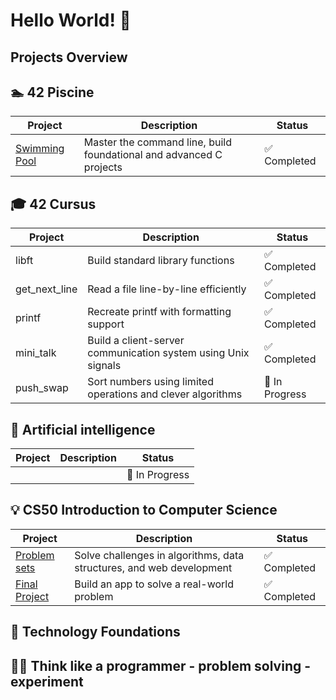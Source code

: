 # Hello World! 👋

## Projects Overview

## 🏊 42 Piscine
| Project | Description | Status |
|--------------|-------------|--------|
| [Swimming Pool](https://github.com/PhongBuiMinh/Piscine42Heilbronn_November2024) | Master the command line, build foundational and advanced C projects | ✅ Completed |

## 🎓 42 Cursus
| Project | Description | Status |
|--------------|-------------|--------|
| libft | Build standard library functions | ✅ Completed |
| get_next_line | Read a file line-by-line efficiently | ✅ Completed |
| printf | Recreate printf with formatting support | ✅ Completed |
| mini_talk | Build a client-server communication system using Unix signals | ✅ Completed |
| push_swap | Sort numbers using limited operations and clever algorithms | 🔄 In Progress |

## 🤖 Artificial intelligence
| Project | Description | Status |
|--------------|-------------|--------|
|  |  | 🔄 In Progress |

## 💡 CS50 Introduction to Computer Science
| Project | Description | Status |
|--------------|-------------|--------|
| [Problem sets](https://github.com/code50/144224325) | Solve challenges in algorithms, data structures, and web development | ✅ Completed |
| [Final Project](https://github.com/me50/Fonh123)   | Build an app to solve a real-world problem | ✅ Completed |

## 🧱 Technology Foundations

## 🧩🧠 Think like a programmer - problem solving - experiment

<!--
**PhongBuiMinh/PhongBuiMinh** is a ✨ _special_ ✨ repository because its `README.md` (this file) appears on your GitHub profile.

C programming and Unix fundamentals
## Table of contents
- [42 Piscine](#42-Piscine)
- [42 Cursus](#42-Cursus)
- [AI](#AI)
| Blog Engine    | Markdown-based CMS | 🔄 In Progress | | 🛠 Planning |

Here are some ideas to get you started:

- 🔭 I’m currently working on ...
- 🌱 I’m currently learning ...
- 👯 I’m looking to collaborate on ...
- 🤔 I’m looking for help with ...
- 💬 Ask me about ...
- 📫 How to reach me: ...
- 😄 Pronouns: ...
- ⚡ Fun fact: ...
-->
